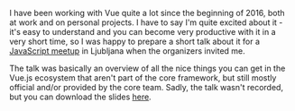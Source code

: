 I have been working with Vue quite a lot since the beginning of 2016, both at work and on personal projects. I have to say I'm quite excited about it - it's easy to understand and you can become very productive with it in a very short time, so I was happy to prepare a short talk about it for a [JavaScript meetup](//www.meetup.com/Ljubljana-JavaScript-User-Group/events/234612147/) in Ljubljana when the organizers invited me.

The talk was basically an overview of all the nice things you can get in the Vue.js ecosystem that aren't part of the core framework, but still mostly official and/or provided by the core team. Sadly, the talk wasn't recorded, but you can download the slides [here](slides/Mato%20Žgajner%20-%20Making%20small%20big%20again.pdf).

